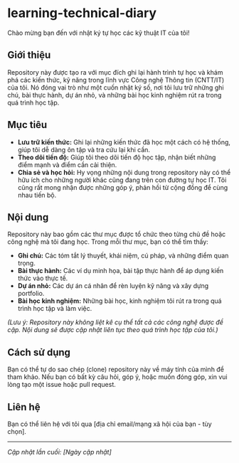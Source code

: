 # learning-technical-diary

Chào mừng bạn đến với nhật ký tự học các kỹ thuật IT của tôi!

## Giới thiệu

Repository này được tạo ra với mục đích ghi lại hành trình tự học và khám phá các kiến thức, kỹ năng trong lĩnh vực Công nghệ Thông tin (CNTT/IT) của tôi. Nó đóng vai trò như một cuốn nhật ký số, nơi tôi lưu trữ những ghi chú, bài thực hành, dự án nhỏ, và những bài học kinh nghiệm rút ra trong quá trình học tập.

## Mục tiêu

*   **Lưu trữ kiến thức:** Ghi lại những kiến thức đã học một cách có hệ thống, giúp tôi dễ dàng ôn tập và tra cứu lại khi cần.
*   **Theo dõi tiến độ:** Giúp tôi theo dõi tiến độ học tập, nhận biết những điểm mạnh và điểm cần cải thiện.
*   **Chia sẻ và học hỏi:** Hy vọng những nội dung trong repository này có thể hữu ích cho những người khác cũng đang trên con đường tự học IT. Tôi cũng rất mong nhận được những góp ý, phản hồi từ cộng đồng để cùng nhau tiến bộ.
 
## Nội dung

Repository này bao gồm các thư mục được tổ chức theo từng chủ đề hoặc công nghệ mà tôi đang học. Trong mỗi thư mục, bạn có thể tìm thấy:

*   **Ghi chú:** Các tóm tắt lý thuyết, khái niệm, cú pháp, và những điểm quan trọng.
*   **Bài thực hành:** Các ví dụ minh họa, bài tập thực hành để áp dụng kiến thức vào thực tế.
*   **Dự án nhỏ:** Các dự án cá nhân để rèn luyện kỹ năng và xây dựng portfolio.
*   **Bài học kinh nghiệm:** Những bài học, kinh nghiệm tôi rút ra trong quá trình học tập và làm việc.

*(Lưu ý: Repository này không liệt kê cụ thể tất cả các công nghệ được đề cập. Nội dung sẽ được cập nhật liên tục theo quá trình học tập của tôi.)*

## Cách sử dụng

Bạn có thể tự do sao chép (clone) repository này về máy tính của mình để tham khảo. Nếu bạn có bất kỳ câu hỏi, góp ý, hoặc muốn đóng góp, xin vui lòng tạo một issue hoặc pull request.

## Liên hệ

Bạn có thể liên hệ với tôi qua [địa chỉ email/mạng xã hội của bạn - tùy chọn].

---

*Cập nhật lần cuối: [Ngày cập nhật]*